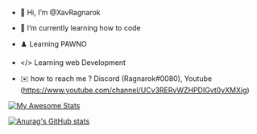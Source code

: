 - 👋 Hi, I’m @XavRagnarok
- 🌱 I’m currently learning how to code
- ♟️ Learning PAWNO
- </> Learning web Development

- ✉️ how to reach me ? Discord (Ragnarok#0080), Youtube (https://www.youtube.com/channel/UCv3RERvWZHPDIGvt0yXMXig)


[![My Awesome Stats](https://awesome-github-stats.azurewebsites.net/user-stats/XavRagnarok)](https://git.io/awesome-stats-card)

[![Anurag's GitHub stats](https://github-readme-stats.vercel.app/api?username=XavRagnarok)](https://github.com/anuraghazra/github-readme-stats)
<!---
XavRagnarok/XavRagnarok is a ✨ special ✨ repository because its `README.md` (this file) appears on your GitHub profile.
You can click the Preview link to take a look at your changes.
--->
